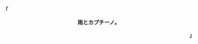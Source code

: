 
<p align="left"><strong><samp><b>「</b></samp></strong></p><p align="center">
<p align="center">
    <samp> 
         <b>雨とカプチーノ。</b>    
    </samp>
</p>
<p align="right"><strong><samp><b>」</b></samp></strong></p>

<!---
revaldy-30/revaldy-30 is a ✨ special ✨ repository because its `README.md` (this file) appears on your GitHub profile.
You can click the Preview link to take a look at your changes.
--->

